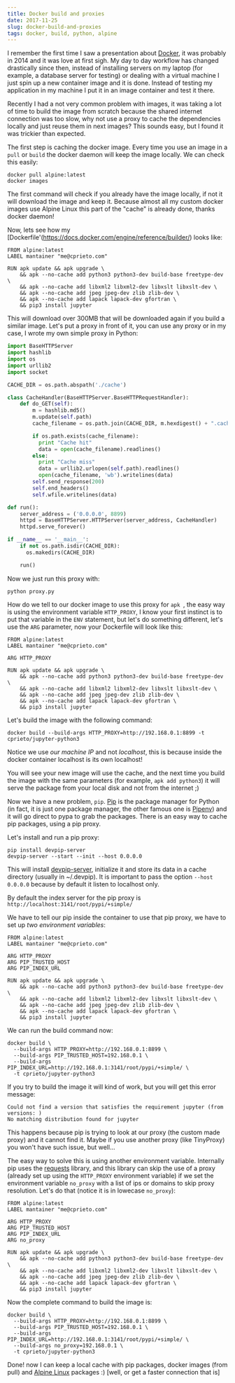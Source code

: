 ```yaml
---
title: Docker build and proxies
date: 2017-11-25
slug: docker-build-and-proxies
tags: docker, build, python, alpine
---
```

I remember the first time I saw a presentation about [Docker](http://docker.com/), it was probably in 2014 and it was love at first sigh. My day to day workflow has changed drastically since then, instead of installing servers on my laptop (for example, a database server for testing) or dealing with a virtual machine I just spin up a new container image and it is done. Instead of testing my application in my machine I put it in an image container and test it there.

Recently I had a not very common problem with images, it was taking a lot of time to build the image from scratch because the shared internet connection was too slow, why not use a proxy to cache the dependencies locally and just reuse them in next images? This sounds easy, but I found it was trickier than expected.

The first step is caching the docker image. Every time you use an image in a `pull` or `build` the docker daemon will keep the image locally. We can check this easily:

```
docker pull alpine:latest
docker images
```

The first command will check if you already have the image locally, if not it will download the image and keep it. Because almost all my custom docker images use Alpine Linux this part of the "cache" is already done, thanks docker daemon!

Now, lets see how my [Dockerfile'(https://docs.docker.com/engine/reference/builder/) looks like:

```docker
FROM alpine:latest
LABEL mantainer "me@cprieto.com"

RUN apk update && apk upgrade \
    && apk --no-cache add python3 python3-dev build-base freetype-dev \
    && apk --no-cache add libxml2 libxml2-dev libxslt libxslt-dev \
    && apk --no-cache add jpeg jpeg-dev zlib zlib-dev \
    && apk --no-cache add lapack lapack-dev gfortran \
    && pip3 install jupyter
```

This will download over 300MB that will be downloaded again if you build a similar image. Let's put a proxy in front of it, you can use any proxy or in my case, I wrote my own simple proxy in Python:

```py
import BaseHTTPServer
import hashlib
import os
import urllib2
import socket

CACHE_DIR = os.path.abspath('./cache')

class CacheHandler(BaseHTTPServer.BaseHTTPRequestHandler):
    def do_GET(self):
        m = hashlib.md5()
        m.update(self.path)
        cache_filename = os.path.join(CACHE_DIR, m.hexdigest() + ".cached")

        if os.path.exists(cache_filename):
          print "Cache hit"
          data = open(cache_filename).readlines()
        else:
          print "Cache miss"
          data = urllib2.urlopen(self.path).readlines()
          open(cache_filename, 'wb').writelines(data)
        self.send_response(200)
        self.end_headers()
        self.wfile.writelines(data)

def run():
    server_address = ('0.0.0.0', 8899)
    httpd = BaseHTTPServer.HTTPServer(server_address, CacheHandler)
    httpd.serve_forever()

if __name__ == '__main__':
    if not os.path.isdir(CACHE_DIR):
      os.makedirs(CACHE_DIR)

    run()
```

Now we just run this proxy with:

```
python proxy.py
```

How do we tell to our docker image to use this proxy for `apk `, the easy way is using the environment variable `HTTP_PROXY`, I know your first instinct is to put that variable in the `ENV` statement, but let's do something different, let's use the `ARG` parameter, now your Dockerfile will look like this:

```docker
FROM alpine:latest
LABEL mantainer "me@cprieto.com"

ARG HTTP_PROXY

RUN apk update && apk upgrade \
    && apk --no-cache add python3 python3-dev build-base freetype-dev \
    && apk --no-cache add libxml2 libxml2-dev libxslt libxslt-dev \
    && apk --no-cache add jpeg jpeg-dev zlib zlib-dev \
    && apk --no-cache add lapack lapack-dev gfortran \
    && pip3 install jupyter
```

Let's build the image with the following command:

```
docker build --build-args HTTP_PROXY=http://192.168.0.1:8899 -t cprieto/jupyter-python3
```

Notice we use _our machine IP_ and not _localhost_, this is because inside the docker container localhost is its own localhost!

You will see your new image will use the cache, and the next time you build the image with the same parameters (for example, `apk add python3`) it will serve the package from your local disk and not from the internet ;)

Now we have a new problem, `pip`. [Pip](https://pip.pypa.io/en/stable/) is the package manager for Python (in fact, it is just one package manager, the other famous one is [Pipenv](https://docs.pipenv.org/)) and it will go direct to pypa to grab the packages. There is an easy way to cache pip packages, using a pip proxy.

Let's install and run a pip proxy:

```
pip install devpip-server
devpip-server --start --init --host 0.0.0.0
```
This will install [devpip-server](https://devpi.net/docs/devpi/devpi/stable/%2Bd/index.html), initialize it and store its data in a cache directory (usually in ~/.devpip). It is important to pass the option `--host 0.0.0.0` because by default it listen to localhost only.

By default the index server for the pip proxy is `http://localhost:3141/root/pypi/+simple/`

We have to tell our pip inside the container to use that pip proxy, we have to set up _two environment variables_:

```docker
FROM alpine:latest
LABEL mantainer "me@cprieto.com"

ARG HTTP_PROXY
ARG PIP_TRUSTED_HOST
ARG PIP_INDEX_URL

RUN apk update && apk upgrade \
    && apk --no-cache add python3 python3-dev build-base freetype-dev \
    && apk --no-cache add libxml2 libxml2-dev libxslt libxslt-dev \
    && apk --no-cache add jpeg jpeg-dev zlib zlib-dev \
    && apk --no-cache add lapack lapack-dev gfortran \
    && pip3 install jupyter
```

We can run the build command now:

```
docker build \
  --build-args HTTP_PROXY=http://192.168.0.1:8899 \
  --build-args PIP_TRUSTED_HOST=192.168.0.1 \
  --build-args PIP_INDEX_URL=http://192.168.0.1:3141/root/pypi/+simple/ \
  -t cprieto/jupyter-python3
```

If you try to build the image it will kind of work, but you will get this error message:

```
Could not find a version that satisfies the requirement jupyter (from versions: )
No matching distribution found for jupyter
```

This happens because pip is trying to look at our proxy (the custom made proxy) and it cannot find it. Maybe if you use another proxy (like TinyProxy) you won't have such issue, but well...

The easy way to solve this is using another environment variable. Internally pip uses the [requests]() library, and this library can skip the use of a proxy (already set up using the `HTTP_PROXY` environment variable) if we set the environment variable `no_proxy` with a list of ips or domains to skip proxy resolution. Let's do that (notice it is in lowecase `no_proxy`):

```docker
FROM alpine:latest
LABEL mantainer "me@cprieto.com"

ARG HTTP_PROXY
ARG PIP_TRUSTED_HOST
ARG PIP_INDEX_URL
ARG no_proxy

RUN apk update && apk upgrade \
    && apk --no-cache add python3 python3-dev build-base freetype-dev \
    && apk --no-cache add libxml2 libxml2-dev libxslt libxslt-dev \
    && apk --no-cache add jpeg jpeg-dev zlib zlib-dev \
    && apk --no-cache add lapack lapack-dev gfortran \
    && pip3 install jupyter
```

Now the complete command to build the image is:

```
docker build \
  --build-args HTTP_PROXY=http://192.168.0.1:8899 \
  --build-args PIP_TRUSTED_HOST=192.168.0.1 \
  --build-args PIP_INDEX_URL=http://192.168.0.1:3141/root/pypi/+simple/ \
  --build-args no_proxy=192.168.0.1 \
  -t cprieto/jupyter-python3
```

Done! now I can keep a local cache with pip packages, docker images (from pull) and [Alpine Linux](https://alpinelinux.org/) packages :) [well, or get a faster connection that is]
